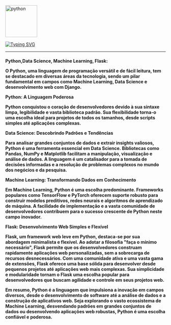 <img width="100" height="100" src="https://img.icons8.com/clouds/100/python.png" alt="python"/>

[![Typing SVG](https://readme-typing-svg.demolab.com?font=Caveat&weight=600&pause=1000&color=FFFFFF&random=false&width=435&lines=+python%2C+data+science+%2C+machine+learning%2C+e+flask)](https://git.io/typing-svg)

<hr>
<div>
  <h4>
    Python,Data Science, Machine Learning, Flask: 

O Python, uma linguagem de programação versátil e de fácil leitura, tem se destacado em diversas áreas da tecnologia, sendo um pilar fundamental em campos como Machine Learning, Data Science e desenvolvimento web com Django.

Python: A Linguagem Poderosa

Python conquistou o coração de desenvolvedores devido à sua sintaxe limpa, legibilidade e vasta biblioteca padrão. Sua flexibilidade torna-o uma escolha ideal para projetos de todos os tamanhos, desde scripts simples até aplicações complexas.

Data Science: Descobrindo Padrões e Tendências

Para analisar grandes conjuntos de dados e extrair insights valiosos, Python é uma ferramenta essencial em Data Science. Bibliotecas como Pandas, NumPy e Matplotlib facilitam a manipulação, visualização e análise de dados. A linguagem é um catalisador para a tomada de decisões informadas e a resolução de problemas complexos no mundo dos negócios e da pesquisa.

Machine Learning: Transformando Dados em Conhecimento

Em Machine Learning, Python é uma escolha predominante. Frameworks populares como TensorFlow e PyTorch oferecem suporte robusto para construir modelos preditivos, redes neurais e algoritmos de aprendizado de máquina. A facilidade de implementação e a vasta comunidade de desenvolvedores contribuem para o sucesso crescente de Python neste campo inovador.

Flask: Desenvolvimento Web Simples e Flexível

Flask, um framework web leve em Python, destaca-se por sua abordagem minimalista e flexível. Ao adotar a filosofia "faça o mínimo necessário", Flask permite que os desenvolvedores construam rapidamente aplicações web personalizadas, sem a sobrecarga de recursos desnecessários. Com uma comunidade ativa e uma vasta gama de extensões, Flask oferece uma base sólida para desenvolver desde pequenos projetos até aplicações web mais complexas. Sua simplicidade e modularidade tornam o Flask uma escolha popular para desenvolvedores que buscam agilidade e controle em seus projetos web.

Em resumo, Python é a linguagem que impulsiona a inovação em campos diversos, desde o desenvolvimento de software até a análise de dados e a construção de aplicativos web. Seja explorando o vasto ecossistema de Machine Learning, desvendando padrões em grandes conjuntos de dados ou desenvolvendo aplicações web robustas, Python é uma escolha confiável e poderosa.

  </h4>
</div>



